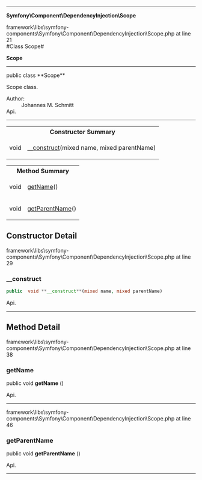 
- - -

**Symfony\Component\DependencyInjection\Scope**
<div class="location">framework\libs\symfony-components\Symfony\Component\DependencyInjection\Scope.php at line 21</div>
#Class Scope#

**Scope**


- - -

<p class="signature">public  class **Scope**</p>

<div class="comment" id="overview_description"><p>Scope class.</p></div>

<dl>
<dt>Author:</dt>
<dd>Johannes M. Schmitt <schmittjoh@gmail.com></dd>
<dt>Api.</dt>
</dl>

- - -

<table id="summary_constructor">
<tr><th colspan="2">Constructor Summary</th></tr>
<tr>
<td class="type"> void</td>
<td class="description"><p class="name"><a href="#__construct">__construct</a>(mixed name, mixed parentName)</p><p class="description"></p></td>
</tr>
</table>

<table id="summary_method">
<tr><th colspan="2">Method Summary</th></tr>
<tr>
<td class="type">  void</td>
<td class="description"><p class="name"><a href="#getname">getName</a>()</p><p class="description"></p></td>
</tr>
<tr>
<td class="type">  void</td>
<td class="description"><p class="name"><a href="#getparentname">getParentName</a>()</p><p class="description"></p></td>
</tr>
</table>

<h2 id="detail_method">Constructor Detail</h2>
<div class="location">framework\libs\symfony-components\Symfony\Component\DependencyInjection\Scope.php at line 29</div>
<h3 id="__construct()">__construct</h3>

```php
public  void **__construct**(mixed name, mixed parentName)
```
<div class="details">
<p></p><dl>
<dt>Api.</dt>
</dl>
</div>

- - -

<h2 id="detail_method">Method Detail</h2>
<div class="location">framework\libs\symfony-components\Symfony\Component\DependencyInjection\Scope.php at line 38</div>
<h3 id="getName()">getName</h3>

public  void **getName** ()<div class="details">
<p></p><dl>
<dt>Api.</dt>
</dl>
</div>

- - -

<div class="location">framework\libs\symfony-components\Symfony\Component\DependencyInjection\Scope.php at line 46</div>
<h3 id="getParentName()">getParentName</h3>

public  void **getParentName** ()<div class="details">
<p></p><dl>
<dt>Api.</dt>
</dl>
</div>

- - -


